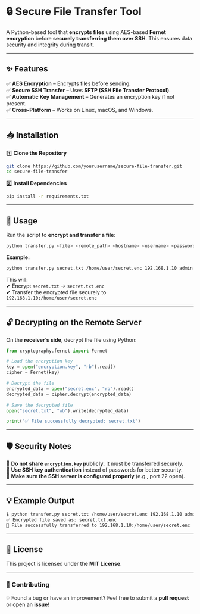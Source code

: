 # **🔒 Secure File Transfer Tool**

A Python-based tool that **encrypts files** using AES-based **Fernet encryption** before **securely transferring them over SSH**. This ensures data security and integrity during transit.

---

## **✨ Features**

✅ **AES Encryption** – Encrypts files before sending.  
✅ **Secure SSH Transfer** – Uses **SFTP (SSH File Transfer Protocol)**.  
✅ **Automatic Key Management** – Generates an encryption key if not present.  
✅ **Cross-Platform** – Works on Linux, macOS, and Windows.

---

## **📥 Installation**

1️⃣ **Clone the Repository**

```bash
git clone https://github.com/yourusername/secure-file-transfer.git
cd secure-file-transfer
```

2️⃣ **Install Dependencies**

```bash
pip install -r requirements.txt
```

---

## **🚀 Usage**

Run the script to **encrypt and transfer a file**:

```bash
python transfer.py <file> <remote_path> <hostname> <username> <password>
```

**Example:**

```bash
python transfer.py secret.txt /home/user/secret.enc 192.168.1.10 admin mypassword
```

This will:  
✔ Encrypt `secret.txt` → `secret.txt.enc`  
✔ Transfer the encrypted file securely to `192.168.1.10:/home/user/secret.enc`

---

## **🔓 Decrypting on the Remote Server**

On the **receiver’s side**, decrypt the file using Python:

```python
from cryptography.fernet import Fernet

# Load the encryption key
key = open("encryption.key", "rb").read()
cipher = Fernet(key)

# Decrypt the file
encrypted_data = open("secret.enc", "rb").read()
decrypted_data = cipher.decrypt(encrypted_data)

# Save the decrypted file
open("secret.txt", "wb").write(decrypted_data)

print("✅ File successfully decrypted: secret.txt")
```

---

## **🛡️ Security Notes**

🔹 **Do not share `encryption.key` publicly.** It must be transferred securely.  
🔹 **Use SSH key authentication** instead of passwords for better security.  
🔹 **Make sure the SSH server is configured properly** (e.g., port 22 open).

---

## **💡 Example Output**

```bash
$ python transfer.py secret.txt /home/user/secret.enc 192.168.1.10 admin mypassword
✅ Encrypted file saved as: secret.txt.enc
🚀 File successfully transferred to 192.168.1.10:/home/user/secret.enc
```

---

## **📜 License**

This project is licensed under the **MIT License**.

---

### **📌 Contributing**

💡 Found a bug or have an improvement? Feel free to submit a **pull request** or open an **issue**!
